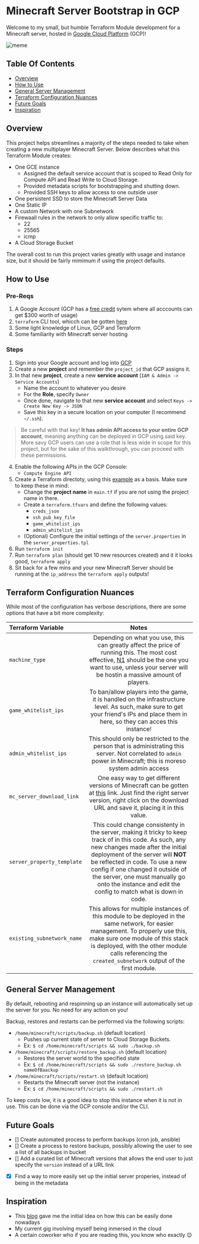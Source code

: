 # Minecraft Server Bootstrap in GCP
Welcome to my small, but humble Terraform Module development for a Minecraft server, hosted in [Google Cloud Platform](https://console.cloud.google.com/) (GCP)!

![meme](https://gifimage.net/wp-content/uploads/2017/08/its-alive-gif-20.gif)

## Table Of Contents
- [Overview](#Overview)
- [How to Use](#How-to-Use)
- [General Server Management](#General-Server-Management)
- [Terraform Configuration Nuances](#Terraform-Configuration-Nuances)
- [Future Goals](#Future-Goals)
- [Inspiration](#Inspiration)

## Overview

This project helps streamlines a majority of the steps needed to take when creating a new multiplayer Minecraft Server. Below describes what this Terraform Module creates:
- One GCE instance
    - Assigned the default service account that is scoped to Read Only for Compute API and Read Write to Cloud Storage.
    - Provided metadata scripts for bootstrapping and shutting down.
    - Provided SSH keys to allow access to one outside user
- One persistent SSD to store the Minecraft Server Data
- One Static IP
- A custom Network with one Subnetwork
- Firewaall rules in the network to only allow specific traffic to:
    - 22
    - 25565
    - icmp
- A Cloud Storage Bucket

The overall cost to run this project varies greatly with usage and instance size, but it should be fairly mimimum if using the project defaults.

## How to Use

### Pre-Reqs

1. A Google Account (GCP has a [free credit](https://cloud.google.com/free/) sytem where all acccounts can get $300 worth of usage)
2. `terraform` CLI tool, whicch can be gotten [here](https://www.terraform.io/downloads.html)
3. Some light knowledge of Linux, GCP and Terraform
4. Some familiarity with Minecraft server hosting

### Steps

1. Sign into your Google account and log into [GCP](https://console.cloud.google.com/)
2. Create a new __project__ and remember the `project_id` that GCP assigns it.
3. In that new __project__, create a new __service account__ (`IAM & Admin -> Service Accounts`)
    - Name the account to whatever you desire
    - For the __Role__, specify `Owner`
    - Once done, navigate to that new __service account__ and select `Keys -> Create New Key -> JSON`
    - Save this key in a secure location on your computer (I recommend `~/.ssh`).

> Be careful with that key! __It has admin API access to your entire GCP account__, meaning anything can be deployed in GCP using said key. More savy GCP users can use a role that is less wide in scope for this project, but for the sake of this walkthrough, you can proceed with these permissions.

4. Enable the following APIs in the GCP Console:
    - `Compute Engine API` 
5. Create a Terraform directoty, using this [example](./example) as a basis. Make sure to keep these in mind:
    - Change the __project name__ in `main.tf` if you are not using the project name in there.
    - Create a `terraform.tfvars` and define the following values:
        - `creds_json`
        - `ssh_pub_key_file`
        - `game_whitelist_ips`
        - `admin_whitelist_ips`
    - (Optional) Configure the initial settings of the `server.properties` in the `server_properties.tpl`
6. Run `terraform init`
7. Run `terraform plan` (should get 10 new resources created) and it it looks good, `terraform apply`
8. Sit back for a few mins and your new Minecraft Server should be running at the `ip_address` the `terraform apply` outputs!

## Terraform Configuration Nuances

While most of the configuration has verbose descriptions, there are some options that have a bit more complexity:

| Terraform Variable     | Notes        |
| :--------------------- | :----------: |
| `machine_type`         | Depending on what you use, this can greatly affect the price of running this. The most cost effective, [N1](https://cloud.google.com/compute/vm-instance-pricing#n1_predefined) should be the one you want to use, unless your server will be hostin a massive amount of players.
| `game_whitelist_ips`           | To ban/allow players into the game, it is handled on the infrastructure level. As such, make sure to get your friend's IPs and place them in here, so they can acces this instance! |
| `admin_whitelist_ips` | This should only be restricted to the person that is administrating this server. Not correlated to `admin` power in Minecraft; this is moreso system admin access |
| `mc_server_download_link` | One easy way to get different versions of Minecraft can be gotten at [this](https://mcversions.net/) link. Just find the right server version, right click on the download URL and save it, placing it in this value. |
| `server_property_template` | This could change consistenty in the server, making it tricky to keep track of in this code. As such, any new changes made after the initial deployment of the server will __NOT__ be reflected in code. To use a new config if one changed it outside of the server, one must manually go onto the instance and edit the config to match what is down in code. |
| `existing_subnetwork_name` | This allows for multiple instances of this module to be deployed in the same network, for easier management. To properly use this, make sure one module of this stack is deployed, with the other module calls referencing the `created_subnetwork` output of the first module. |

## General Server Management

By default, rebooting and respinning up an instance will automatically set up the server for you. No need for any action on you!

Backup, restores and restarts can be performed via the following scripts:
- `/home/minecraft/scripts/backup.sh` (default location)
    - Pushes up current state of server to Cloud Storage Buckets.
    - Ex: `$ cd /home/minecraft/scripts && sudo ./backup.sh`
- `/home/minecraft/scripts/restore_backup.sh` (default location)
    - Restores the server world to the specified state
    - Ex: `$ cd /home/minecraft/scripts && sudo ./restore_backup.sh nameOfBaackup`
- `/home/minecraft/scripts/restart.sh` (default location)
    - Restarts the Minecraft server (not the instance)
    - Ex: `$ cd /home/minecraft/scripts && sudo ./restart.sh`

To keep costs low, it is a good idea to stop this instance when it is not in use. This can be done via the GCP console and/or the CLI.

## Future Goals

- [] Create automated process to perform backups (cron job, ansible)
- [] Create a process to restore backups, possibly allowing the user to see a list of all backups in bucket
- [] Add a curated list of Minecraft versions that allows the end user to just specify the `version` instead of a URL link
- [x] Find a way to more easily set up the initial server properies, instead of being in the metadata

## Inspiration

- This [blog](https://cloud.google.com/blog/products/it-ops/brick-by-brick-learn-gcp-by-setting-up-a-minecraft-server) gave me the initial idea on how this can be easily done nowadays
- My current gig involving myself being inmersed in the cloud
- A certain coworker who if you are reading this, you know who exactly :wink: